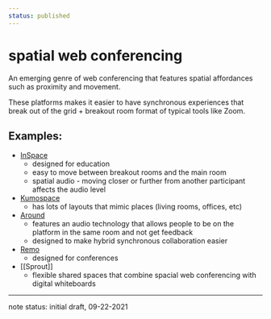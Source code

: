```yaml
---
status: published
---
```

# spatial web conferencing
An emerging genre of web conferencing that features spatial affordances such as proximity and movement. 

These platforms makes it easier to have synchronous experiences that break out of the grid + breakout room format of typical tools like Zoom.

## Examples: 

- [InSpace](https://inspace.chat/#home)
	- designed for education
	- easy to move between breakout rooms and the main room
	- spatial audio - moving closer or further from another participant affects the audio level
- [Kumospace](https://www.kumospace.com/)
	- has lots of layouts that mimic places (living rooms, offices, etc)
- [Around ](https://www.around.co/)
	- features an audio technology that allows people to be on the platform in the same room and not get feedback
	- designed to make hybrid synchronous collaboration easier 
- [Remo](https://remo.co/)
	- designed for conferences
- [[Sprout]] 
	- flexible shared spaces that combine spacial web conferencing with digital whiteboards

---
note status: initial draft, 09-22-2021